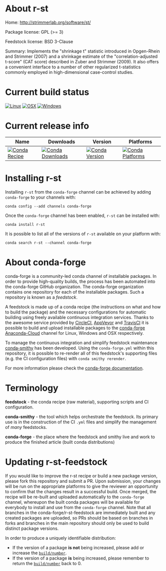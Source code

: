 About r-st
==========

Home: http://strimmerlab.org/software/st/

Package license: GPL (>= 3)

Feedstock license: BSD 3-Clause

Summary: Implements the "shrinkage t" statistic  introduced in Opgen-Rhein and Strimmer (2007) and a shrinkage estimate of the "correlation-adjusted t-score" (CAT score) described in Zuber and Strimmer (2009).  It also offers a convenient interface  to a number of other regularized t-statistics commonly  employed in high-dimensional case-control studies.    



Current build status
====================

[![Linux](https://img.shields.io/circleci/project/github/conda-forge/r-st-feedstock/master.svg?label=Linux)](https://circleci.com/gh/conda-forge/r-st-feedstock)
[![OSX](https://img.shields.io/travis/conda-forge/r-st-feedstock/master.svg?label=macOS)](https://travis-ci.org/conda-forge/r-st-feedstock)
[![Windows](https://img.shields.io/appveyor/ci/conda-forge/r-st-feedstock/master.svg?label=Windows)](https://ci.appveyor.com/project/conda-forge/r-st-feedstock/branch/master)

Current release info
====================

| Name | Downloads | Version | Platforms |
| --- | --- | --- | --- |
| [![Conda Recipe](https://img.shields.io/badge/recipe-r--st-green.svg)](https://anaconda.org/conda-forge/r-st) | [![Conda Downloads](https://img.shields.io/conda/dn/conda-forge/r-st.svg)](https://anaconda.org/conda-forge/r-st) | [![Conda Version](https://img.shields.io/conda/vn/conda-forge/r-st.svg)](https://anaconda.org/conda-forge/r-st) | [![Conda Platforms](https://img.shields.io/conda/pn/conda-forge/r-st.svg)](https://anaconda.org/conda-forge/r-st) |

Installing r-st
===============

Installing `r-st` from the `conda-forge` channel can be achieved by adding `conda-forge` to your channels with:

```
conda config --add channels conda-forge
```

Once the `conda-forge` channel has been enabled, `r-st` can be installed with:

```
conda install r-st
```

It is possible to list all of the versions of `r-st` available on your platform with:

```
conda search r-st --channel conda-forge
```


About conda-forge
=================

conda-forge is a community-led conda channel of installable packages.
In order to provide high-quality builds, the process has been automated into the
conda-forge GitHub organization. The conda-forge organization contains one repository
for each of the installable packages. Such a repository is known as a *feedstock*.

A feedstock is made up of a conda recipe (the instructions on what and how to build
the package) and the necessary configurations for automatic building using freely
available continuous integration services. Thanks to the awesome service provided by
[CircleCI](https://circleci.com/), [AppVeyor](https://www.appveyor.com/)
and [TravisCI](https://travis-ci.org/) it is possible to build and upload installable
packages to the [conda-forge](https://anaconda.org/conda-forge)
[Anaconda-Cloud](https://anaconda.org/) channel for Linux, Windows and OSX respectively.

To manage the continuous integration and simplify feedstock maintenance
[conda-smithy](https://github.com/conda-forge/conda-smithy) has been developed.
Using the ``conda-forge.yml`` within this repository, it is possible to re-render all of
this feedstock's supporting files (e.g. the CI configuration files) with ``conda smithy rerender``.

For more information please check the [conda-forge documentation](https://conda-forge.org/docs/).

Terminology
===========

**feedstock** - the conda recipe (raw material), supporting scripts and CI configuration.

**conda-smithy** - the tool which helps orchestrate the feedstock.
                   Its primary use is in the construction of the CI ``.yml`` files
                   and simplify the management of *many* feedstocks.

**conda-forge** - the place where the feedstock and smithy live and work to
                  produce the finished article (built conda distributions)


Updating r-st-feedstock
=======================

If you would like to improve the r-st recipe or build a new
package version, please fork this repository and submit a PR. Upon submission,
your changes will be run on the appropriate platforms to give the reviewer an
opportunity to confirm that the changes result in a successful build. Once
merged, the recipe will be re-built and uploaded automatically to the
`conda-forge` channel, whereupon the built conda packages will be available for
everybody to install and use from the `conda-forge` channel.
Note that all branches in the conda-forge/r-st-feedstock are
immediately built and any created packages are uploaded, so PRs should be based
on branches in forks and branches in the main repository should only be used to
build distinct package versions.

In order to produce a uniquely identifiable distribution:
 * If the version of a package **is not** being increased, please add or increase
   the [``build/number``](https://conda.io/docs/user-guide/tasks/build-packages/define-metadata.html#build-number-and-string).
 * If the version of a package **is** being increased, please remember to return
   the [``build/number``](https://conda.io/docs/user-guide/tasks/build-packages/define-metadata.html#build-number-and-string)
   back to 0.
